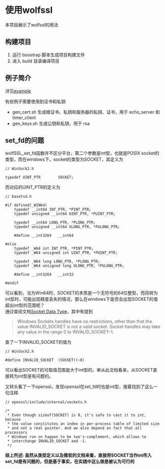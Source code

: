 # 使用wolfssl
本项目展示了wolfssl的用法

## 构建项目
1. 运行 boostrap 脚本生成项目构建文件
2. 进入 build 目录编译项目

## 例子简介
详见[example](./example/readme.md)

有些例子需要使用到证书和私钥
* gen_cert.sh 生成根证书、私钥和服务器的私钥、证书，用于 echo_server 和 timer_client
* gen_keys.sh 生成公钥和私钥，用于 rsa

## set_fd的问题
wolfSSL_set_fd函数并不区分平台，第二个参数是int型，也就是POSIX socket的类型，而在windows下，socket的类型为SOCKET，其定义为
```
// WinSock2.h

typedef UINT_PTR        SOCKET;
```
而对应的UINT_PTR的定义为
```
// basetsd.h

#if defined(_WIN64)
    typedef __int64 INT_PTR, *PINT_PTR;
    typedef unsigned __int64 UINT_PTR, *PUINT_PTR;

    typedef __int64 LONG_PTR, *PLONG_PTR;
    typedef unsigned __int64 ULONG_PTR, *PULONG_PTR;

    #define __int3264   __int64

#else
    typedef _W64 int INT_PTR, *PINT_PTR;
    typedef _W64 unsigned int UINT_PTR, *PUINT_PTR;

    typedef _W64 long LONG_PTR, *PLONG_PTR;
    typedef _W64 unsigned long ULONG_PTR, *PULONG_PTR;

    #define __int3264   __int32

#endif
```
可以看到，当为Win64时，SOCKET的本质是一个无符号的64位整型，而将转为int型时，可能出现精度丢失的情况，那么在windows下是否会出现SOCKET的值超出int型的范围呢？  
通过查阅文档[Socket Data Type](https://docs.microsoft.com/en-us/windows/win32/winsock/socket-data-type-2)，其中有提到  
> Windows Sockets handles have no restrictions, other than that the value INVALID_SOCKET is not a valid socket. Socket handles may take any value in the range 0 to INVALID_SOCKET–1.  

查了一下INVALID_SOCKET的值为
```
// WinSock2.h

#define INVALID_SOCKET  (SOCKET)(~0)
```
可以看出SOCKET的可取值范围是大于int型的。单从此文档看来，从SOCKET直接转为int型是有问题的。  

又转头看了一下openssl，发现openssl在set_fd时也是int型，接着找到了这么一句注释
```
// openssl/include/internal/sockets.h

/*
 * Even though sizeof(SOCKET) is 8, it's safe to cast it to int, because
 * the value constitutes an index in per-process table of limited size
 * and not a real pointer. And we also depend on fact that all processors
 * Windows run on happen to be two's-complement, which allows to
 * interchange INVALID_SOCKET and -1.
 */
```

**综上所述: 虽然从类型定义以及微软的文档来看，直接将SOCKET当作int传入set_fd是有问题的，但是基于事实，在实践中这么做是被认为可行的**
